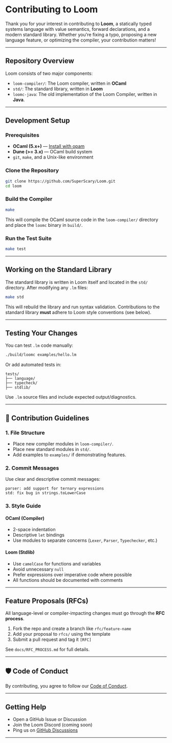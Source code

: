 # Contributing to Loom

Thank you for your interest in contributing to **Loom**, a statically typed systems language with value semantics, forward declarations, and a modern standard library. Whether you're fixing a typo, proposing a new language feature, or optimizing the compiler, your contribution matters!

---

## Repository Overview

Loom consists of two major components:

- `loom-compiler/`: The Loom compiler, written in **OCaml**
- `std/`: The standard library, written in **Loom**
- `loomc-java`: The old implementation of the Loom Compiler, written in **Java**.

---

## Development Setup

### Prerequisites

- **OCaml (5.x+)** — [Install with opam](https://ocaml.org/docs/up-and-running)
- **Dune (>= 3.x)** — OCaml build system
- `git`, `make`, and a Unix-like environment

### Clone the Repository

```bash
git clone https://github.com/SuperScary/Loom.git
cd loom
````

### Build the Compiler

```bash
make
```

This will compile the OCaml source code in the `loom-compiler/` directory and place the `loomc` binary in `build/`.

### Run the Test Suite

```bash
make test
```

---

## Working on the Standard Library

The standard library is written in Loom itself and located in the `std/` directory. After modifying any `.lm` files:

```bash
make std
```

This will rebuild the library and run syntax validation. Contributions to the standard library **must** adhere to Loom style conventions (see below).

---

## Testing Your Changes

You can test `.lm` code manually:

```bash
./build/loomc examples/hello.lm
```

Or add automated tests in:

```
tests/
├── language/
├── typecheck/
├── stdlib/
```

Use `.lm` source files and include expected output/diagnostics.

---

## 📝 Contribution Guidelines

### 1. File Structure

* Place new compiler modules in `loom-compiler/`.
* Place new standard modules in `std/`.
* Add examples to `examples/` if demonstrating features.

### 2. Commit Messages

Use clear and descriptive commit messages:

```
parser: add support for ternary expressions
std: fix bug in strings.toLowerCase
```

### 3. Style Guide

#### OCaml (Compiler)

* 2-space indentation
* Descriptive `let` bindings
* Use modules to separate concerns (`Lexer`, `Parser`, `Typechecker`, etc.)

#### Loom (Stdlib)

* Use `camelCase` for functions and variables
* Avoid unnecessary `null`
* Prefer expressions over imperative code where possible
* All functions should be documented with comments

---

## Feature Proposals (RFCs)

All language-level or compiler-impacting changes must go through the **RFC process**.

1. Fork the repo and create a branch like `rfc/feature-name`
2. Add your proposal to `rfcs/` using the template
3. Submit a pull request and tag it `[RFC]`

See `docs/RFC_PROCESS.md` for full details.

---

## 🛡️ Code of Conduct

By contributing, you agree to follow our [Code of Conduct](./CODE_OF_CONDUCT.md).

---

## Getting Help

* Open a GitHub Issue or Discussion
* Join the Loom Discord (coming soon)
* Ping us on [GitHub Discussions](https://github.com/SuperScary/Loom/discussions)

---
